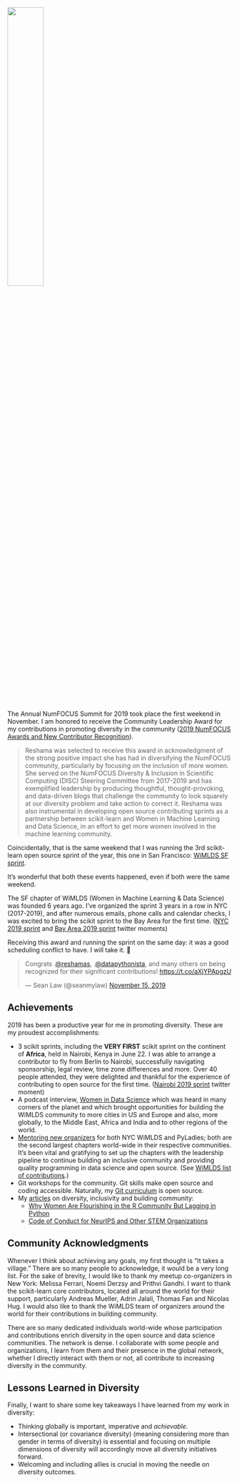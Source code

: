  
<p>
<img src="../assets/images/numfocus_award.jpg" width="40%" height="40%" />
</p>


The Annual NumFOCUS Summit for 2019 took place the first weekend in November.  I am honored to receive the Community Leadership Award for my contributions in promoting diversity in the community ([2019 NumFOCUS Awards and New Contributor Recognition](https://numfocus.org/blog/2019-numfocus-awards)).  

>Reshama was selected to receive this award in acknowledgment of the strong positive impact she has had in diversifying the NumFOCUS community, particularly by focusing on the inclusion of more women. She served on the NumFOCUS Diversity & Inclusion in Scientific Computing (DISC) Steering Committee from 2017-2019 and has exemplified leadership by producing thoughtful, thought-provoking, and data-driven blogs that challenge the community to look squarely at our diversity problem and take action to correct it. Reshama was also instrumental in developing open source contributing sprints as a partnership between scikit-learn and Women in Machine Learning and Data Science, in an effort to get more women involved in the machine learning community.

Coincidentally, that is the same weekend that I was running the 3rd scikit-learn open source sprint of the year, this one in San Francisco:  [WiMLDS SF sprint](https://tinyurl.com/sf2019-sprint).

It’s wonderful that both these events happened, even if both were the same weekend.  

The SF chapter of WiMLDS (Women in Machine Learning & Data Science) was founded 6 years ago.  I’ve organized the sprint 3 years in a row in NYC (2017-2019), and after numerous emails, phone calls and calendar checks, I was excited to bring the scikit sprint to the Bay Area for the first time.  ([NYC 2019 sprint](https://twitter.com/i/moments/1168528872553570304) and [Bay Area 2019 sprint](https://twitter.com/i/moments/1196432895549857794) twitter moments)

Receiving this award and running the sprint on the same day:  it was a good scheduling conflict to have.  I will take it. 🙂 

<p>
<blockquote class="twitter-tweet"><p lang="en" dir="ltr">Congrats .<a href="https://twitter.com/reshamas?ref_src=twsrc%5Etfw">@reshamas</a>, .<a href="https://twitter.com/datapythonista?ref_src=twsrc%5Etfw">@datapythonista</a>, and many others on being recognized for their significant contributions! <a href="https://t.co/aXjYPApgzU">https://t.co/aXjYPApgzU</a></p>&mdash; Sean Law (@seanmylaw) <a href="https://twitter.com/seanmylaw/status/1195444472391307264?ref_src=twsrc%5Etfw">November 15, 2019</a></blockquote> <script async src="https://platform.twitter.com/widgets.js" charset="utf-8"></script>
</p>

## Achievements

2019 has been a productive year for me in promoting diversity.  These are my proudest accomplishments:
- 3 scikit sprints, including the **VERY FIRST** scikit sprint on the continent of **Africa**, held in Nairobi, Kenya in June 22.   I was able to arrange a contributor to fly from Berlin to Nairobi, successfully navigating sponsorship, legal review, time zone differences and more.  Over 40 people attended, they were delighted and thankful for the experience of contributing to open source for the first time.  ([Nairobi 2019 sprint](https://twitter.com/i/moments/1142418211914309632) twitter moment)
- A podcast interview, [Women in Data Science](https://www.r-bloggers.com/reshama-shaikh-discusses-women-in-machine-learning-and-data-science/) which was heard in many corners of the planet and which brought opportunities for building the WiMLDS community to more cities in US and Europe and also, more globally, to the Middle East, Africa and India and to other regions of the world.  
- [Mentoring new organizers](https://reshamas.github.io/rethinking-mentoring-in-data-science/) for both NYC WiMLDS and PyLadies; both are the second largest chapters world-wide in their respective communities.  It’s been vital and gratifying to set up the chapters with the leadership pipeline to continue building an inclusive community and providing quality programming in data science and open source.  (See [WiMLDS list of contributions](https://reshamas.github.io/about/wimlds_volunteer/).)
- Git workshops for the community.  Git skills make open source and coding accessible. Naturally, my [Git curriculum](https://github.com/reshamas/git-intro-workshop) is open source. 
- My [articles](https://reshamas.github.io) on diversity, inclusivity and building community:  
    - [Why Women Are Flourishing in the R Community But Lagging in Python](https://reshamas.github.io/why-women-are-flourishing-in-r-community-but-lagging-in-python/)
    - [Code of Conduct for NeurIPS and Other STEM Organizations](https://reshamas.github.io/code-of-conduct-for-nips-and-other-stem-associations/)
 

## Community Acknowledgments

Whenever I think about achieving any goals, my first thought is “It takes a village.”   There are so many people to acknowledge, it would be a very long list.  For the sake of brevity, I would like to thank my meetup co-organizers in New York:  Melissa Ferrari, Noemi Derzsy and Prithvi Gandhi.  I want to thank the scikit-learn core contributors, located all around the world for their support, particularly Andreas Mueller, Adrin Jalali, Thomas Fan and Nicolas Hug.  I would also like to thank the WiMLDS team of organizers around the world for their contributions in building community.  

There are so many dedicated individuals world-wide whose participation and contributions enrich diversity in the open source and data science communities.  The network is dense. I collaborate with some people and organizations, I learn from them and their presence in the global network, whether I directly interact with them or not, all contribute to increasing diversity in the community.  

## Lessons Learned in Diversity

Finally, I want to share some key takeaways I have learned from my work in diversity:  
- Thinking globally is important, imperative and *achievable*.
- Intersectional (or covariance diversity) (meaning considering more than gender in terms of diversity) is essential and focusing on multiple dimensions of diversity will accordingly move all diversity initiatives forward.
- Welcoming and including allies is crucial in moving the needle on diversity outcomes.
